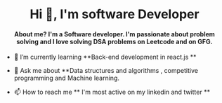 
<h1 align="center">Hi 👋, I'm software Developer </h1>
<h4 align="center">About me? I'm a Software developer. I'm passionate about problem solving and I love solving DSA problems on Leetcode and on GFG.</h4>



- 🌱 I’m currently learning **Back-end development in react.js **

- 💬 Ask me about **Data structures and algorithms , competitive programming  and Machine learning.

- 📫 How to reach me ** I'm most active on my linkedin and twitter **


<br>




